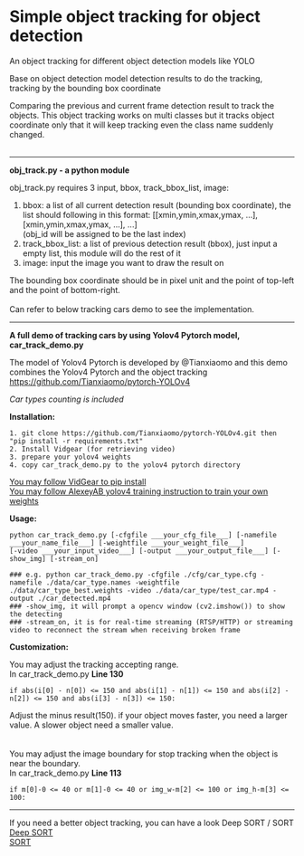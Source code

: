 # Simple object tracking for object detection
An object tracking for different object detection models like YOLO

Base on object detection model detection results to do the tracking, tracking by the bounding box coordinate

Comparing the previous and current frame detection result to track the objects.
This object tracking works on multi classes but it tracks object coordinate only that it will keep tracking even the class name suddenly changed.
<br/>
<br/>

----------------------------

**obj_track.py - a python module**

obj_track.py requires 3 input, bbox, track_bbox_list, image:
1. bbox: a list of all current detection result (bounding box coordinate), the list should following in this format: [[xmin,ymin,xmax,ymax, ...], [xmin,ymin,xmax,ymax, ...], ...] <br/>
(obj_id will be assigned to be the last index)
2. track_bbox_list: a list of previous detection result (bbox), just input a empty list, this module will do the rest of it
3. image: input the image you want to draw the result on

The bounding box coordinate should be in pixel unit and the point of top-left and the point of bottom-right.
<br/>
<br/>
Can refer to below tracking cars demo to see the implementation.

----------------------------
**A full demo of tracking cars by using Yolov4 Pytorch model, car_track_demo.py**

The model of Yolov4 Pytorch is developed by @Tianxiaomo and this demo combines the Yolov4 Pytorch and the object tracking
https://github.com/Tianxiaomo/pytorch-YOLOv4

_Car types counting is included_

**Installation:**
```
1. git clone https://github.com/Tianxiaomo/pytorch-YOLOv4.git then "pip install -r requirements.txt"
2. Install Vidgear (for retrieving video)
3. prepare your yolov4 weights
4. copy car_track_demo.py to the yolov4 pytorch directory
```
[You may follow VidGear to pip install](https://abhitronix.github.io/vidgear/latest/installation/pip_install/)\
[You may follow AlexeyAB yolov4 training instruction to train your own weights](https://github.com/AlexeyAB/darknet)


**Usage:**
```
python car_track_demo.py [-cfgfile ___your_cfg_file___] [-namefile ___your_name_file___] [-weightfile ___your_weight_file___] 
[-video ___your_input_video___] [-output ___your_output_file___] [-show_img] [-stream_on]

### e.g. python car_track_demo.py -cfgfile ./cfg/car_type.cfg -namefile ./data/car_type.names -weightfile ./data/car_type_best.weights -video ./data/car_type/test_car.mp4 -output ./car_detected.mp4
### -show_img, it will prompt a opencv window (cv2.imshow()) to show the detecting 
### -stream_on, it is for real-time streaming (RTSP/HTTP) or streaming video to reconnect the stream when receiving broken frame
```

**Customization:**

You may adjust the tracking accepting range. <br/>
In car_track_demo.py **Line 130**
```
if abs(i[0] - n[0]) <= 150 and abs(i[1] - n[1]) <= 150 and abs(i[2] - n[2]) <= 150 and abs(i[3] - n[3]) <= 150: 
```
Adjust the minus result(150). if your object moves faster, you need a larger value. A slower object need a smaller value.
<br/>
<br/>
<br/>
You may adjust the image boundary for stop tracking when the object is near the boundary. <br/>
In car_track_demo.py **Line 113**
```
if m[0]-0 <= 40 or m[1]-0 <= 40 or img_w-m[2] <= 100 or img_h-m[3] <= 100:
```
----------------------------------------------
If you need a better object tracking, you can have a look Deep SORT / SORT \
[Deep SORT](https://github.com/nwojke/deep_sort)\
[SORT](https://github.com/abewley/sort)
